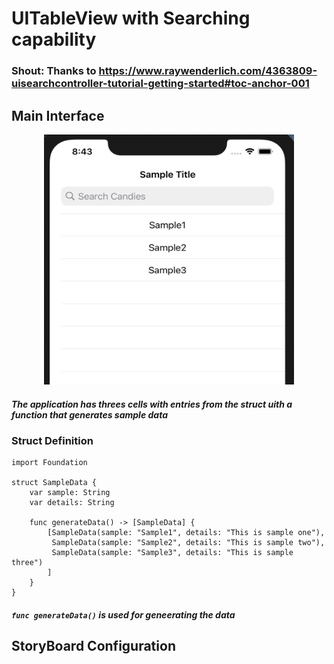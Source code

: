 # UITableView with Searching capability

### Shout: Thanks to https://www.raywenderlich.com/4363809-uisearchcontroller-tutorial-getting-started#toc-anchor-001

## Main Interface 
<p align="center">
  <img src="./Images/Main Interface.png" width="400" height="400" title="Initial VC">
</p>

##### The application has threes cells with entries from the struct uith a function that generates sample data

### Struct Definition
```
import Foundation

struct SampleData {
    var sample: String
    var details: String
    
    func generateData() -> [SampleData] {
        [SampleData(sample: "Sample1", details: "This is sample one"),
         SampleData(sample: "Sample2", details: "This is sample two"),
         SampleData(sample: "Sample3", details: "This is sample three")
        ]
    }
}
```
##### ```func generateData()``` is used for geneerating the data 

## StoryBoard Configuration
